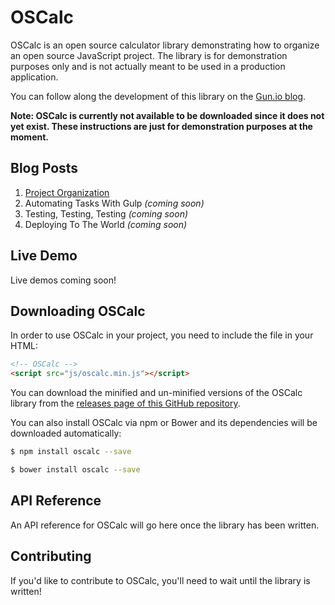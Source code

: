 # OSCalc

OSCalc is an open source calculator library demonstrating how to organize an open source
JavaScript project. The library is for demonstration purposes only and is not actually meant to be
used in a production application.

You can follow along the development of this library on the [Gun.io blog](https://gun.io/blog/).

__Note: OSCalc is currently not available to be downloaded since it does not yet exist. These
instructions are just for demonstration purposes at the moment.__


## Blog Posts

1. [Project Organization](https://gun.io/blog/maintaining-an-open-source-project/)
2. Automating Tasks With Gulp *(coming soon)*
3. Testing, Testing, Testing *(coming soon)*
4. Deploying To The World *(coming soon)*


## Live Demo

Live demos coming soon!


## Downloading OSCalc

In order to use OSCalc in your project, you need to include the file in your HTML:

```html
<!-- OSCalc -->
<script src="js/oscalc.min.js"></script>
```

You can download the minified and un-minified versions of the OSCalc library from the
[releases page of this GitHub repository](https://github.com/firebase/oscalc/releases).

You can also install OSCalc via npm or Bower and its dependencies will be downloaded automatically:

```bash
$ npm install oscalc --save
```

```bash
$ bower install oscalc --save
```


## API Reference

An API reference for OSCalc will go here once the library has been written.


## Contributing

If you'd like to contribute to OSCalc, you'll need to wait until the library is written!
